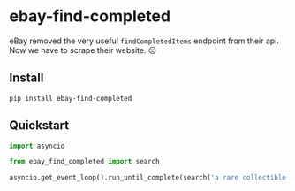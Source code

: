 # ebay-find-completed

eBay removed the very useful `findCompletedItems` endpoint from their api. Now we have to scrape their website. 😒

## Install

```
pip install ebay-find-completed
```

## Quickstart

```python
import asyncio

from ebay_find_completed import search

asyncio.get_event_loop().run_until_complete(search('a rare collectible'))
```
